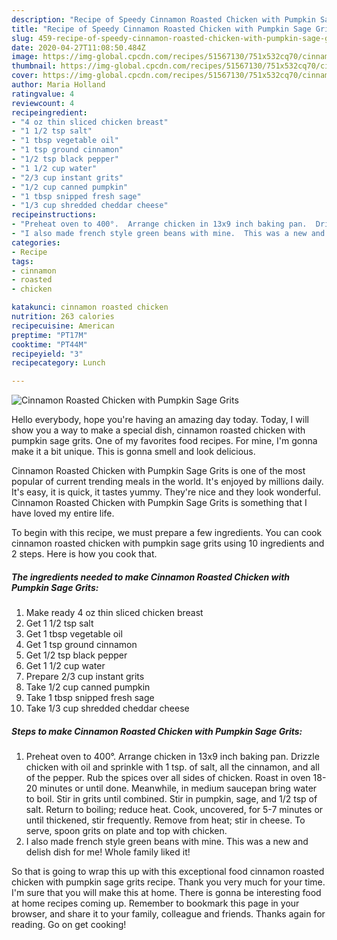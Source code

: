 ```yaml
---
description: "Recipe of Speedy Cinnamon Roasted Chicken with Pumpkin Sage Grits"
title: "Recipe of Speedy Cinnamon Roasted Chicken with Pumpkin Sage Grits"
slug: 459-recipe-of-speedy-cinnamon-roasted-chicken-with-pumpkin-sage-grits
date: 2020-04-27T11:08:50.484Z
image: https://img-global.cpcdn.com/recipes/51567130/751x532cq70/cinnamon-roasted-chicken-with-pumpkin-sage-grits-recipe-main-photo.jpg
thumbnail: https://img-global.cpcdn.com/recipes/51567130/751x532cq70/cinnamon-roasted-chicken-with-pumpkin-sage-grits-recipe-main-photo.jpg
cover: https://img-global.cpcdn.com/recipes/51567130/751x532cq70/cinnamon-roasted-chicken-with-pumpkin-sage-grits-recipe-main-photo.jpg
author: Maria Holland
ratingvalue: 4
reviewcount: 4
recipeingredient:
- "4 oz thin sliced chicken breast"
- "1 1/2 tsp salt"
- "1 tbsp vegetable oil"
- "1 tsp ground cinnamon"
- "1/2 tsp black pepper"
- "1 1/2 cup water"
- "2/3 cup instant grits"
- "1/2 cup canned pumpkin"
- "1 tbsp snipped fresh sage"
- "1/3 cup shredded cheddar cheese"
recipeinstructions:
- "Preheat oven to 400°.  Arrange chicken in 13x9 inch baking pan.  Drizzle chicken with oil and sprinkle with 1 tsp. of salt, all the cinnamon, and all of the pepper.  Rub the spices over all sides of chicken.  Roast in oven 18-20 minutes or until done.  Meanwhile, in medium saucepan bring water to boil.  Stir in grits until combined.  Stir in pumpkin, sage, and 1/2 tsp of salt.  Return to boiling; reduce heat.  Cook, uncovered, for 5-7 minutes or until thickened, stir frequently.  Remove from heat; stir in cheese.  To serve, spoon grits on plate and top with chicken."
- "I also made french style green beans with mine.  This was a new and delish dish for me!  Whole family liked it!"
categories:
- Recipe
tags:
- cinnamon
- roasted
- chicken

katakunci: cinnamon roasted chicken 
nutrition: 263 calories
recipecuisine: American
preptime: "PT17M"
cooktime: "PT44M"
recipeyield: "3"
recipecategory: Lunch

---
```



![Cinnamon Roasted Chicken with Pumpkin Sage Grits](https://img-global.cpcdn.com/recipes/51567130/751x532cq70/cinnamon-roasted-chicken-with-pumpkin-sage-grits-recipe-main-photo.jpg)

Hello everybody, hope you're having an amazing day today. Today, I will show you a way to make a special dish, cinnamon roasted chicken with pumpkin sage grits. One of my favorites food recipes. For mine, I'm gonna make it a bit unique. This is gonna smell and look delicious.

Cinnamon Roasted Chicken with Pumpkin Sage Grits is one of the most popular of current trending meals in the world. It's enjoyed by millions daily. It's easy, it is quick, it tastes yummy. They're nice and they look wonderful. Cinnamon Roasted Chicken with Pumpkin Sage Grits is something that I have loved my entire life.




To begin with this recipe, we must prepare a few ingredients. You can cook cinnamon roasted chicken with pumpkin sage grits using 10 ingredients and 2 steps. Here is how you cook that.

<!--inarticleads1-->

##### The ingredients needed to make Cinnamon Roasted Chicken with Pumpkin Sage Grits:

1. Make ready 4 oz thin sliced chicken breast
1. Get 1 1/2 tsp salt
1. Get 1 tbsp vegetable oil
1. Get 1 tsp ground cinnamon
1. Get 1/2 tsp black pepper
1. Get 1 1/2 cup water
1. Prepare 2/3 cup instant grits
1. Take 1/2 cup canned pumpkin
1. Take 1 tbsp snipped fresh sage
1. Take 1/3 cup shredded cheddar cheese




<!--inarticleads2-->

##### Steps to make Cinnamon Roasted Chicken with Pumpkin Sage Grits:

1. Preheat oven to 400°.  Arrange chicken in 13x9 inch baking pan.  Drizzle chicken with oil and sprinkle with 1 tsp. of salt, all the cinnamon, and all of the pepper.  Rub the spices over all sides of chicken.  Roast in oven 18-20 minutes or until done.  Meanwhile, in medium saucepan bring water to boil.  Stir in grits until combined.  Stir in pumpkin, sage, and 1/2 tsp of salt.  Return to boiling; reduce heat.  Cook, uncovered, for 5-7 minutes or until thickened, stir frequently.  Remove from heat; stir in cheese.  To serve, spoon grits on plate and top with chicken.
1. I also made french style green beans with mine.  This was a new and delish dish for me!  Whole family liked it!




So that is going to wrap this up with this exceptional food cinnamon roasted chicken with pumpkin sage grits recipe. Thank you very much for your time. I'm sure that you will make this at home. There is gonna be interesting food at home recipes coming up. Remember to bookmark this page in your browser, and share it to your family, colleague and friends. Thanks again for reading. Go on get cooking!
